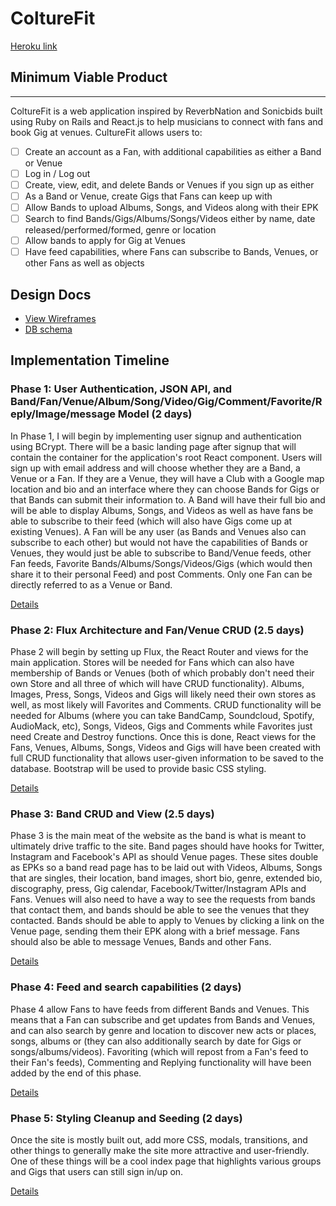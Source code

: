 # ColtureFit

[Heroku link][heroku] 

[heroku]: http://www.herokuapp.com

## Minimum Viable Product
-------------- 
ColtureFit is a web application inspired by ReverbNation and Sonicbids built using Ruby on Rails
and React.js to help musicians to connect with fans and book Gig at venues. CultureFit allows users to:

<!-- This is a Markdown checklist. Use it to keep track of your progress! -->

- [ ] Create an account as a Fan, with additional capabilities as either a Band or Venue
- [ ] Log in / Log out
- [ ] Create, view, edit, and delete Bands or Venues if you sign up as either
- [ ] As a Band or Venue, create Gigs that Fans can keep up with
- [ ] Allow Bands to upload Albums, Songs, and Videos along with their EPK
- [ ] Search to find Bands/Gigs/Albums/Songs/Videos either by name, date released/performed/formed, genre or location
- [ ] Allow bands to apply for Gig at Venues 
- [ ] Have feed capabilities, where Fans can subscribe to Bands, Venues, or other Fans as well as objects

## Design Docs
* [View Wireframes][view]
* [DB schema][schema]

[view]: ./docs/views.md
[schema]: ./docs/schema.md

## Implementation Timeline

### Phase 1: User Authentication, JSON API, and Band/Fan/Venue/Album/Song/Video/Gig/Comment/Favorite/Reply/Image/message Model  (2 days)
In Phase 1, I will begin by implementing user signup and authentication using BCrypt. There will be a basic landing page after signup that will contain the container for the application's root React component. Users will sign up with email address and will choose whether they are a Band, a Venue or a Fan. If they are a Venue, they will have a Club with a Google map location and bio and an interface where they can choose Bands for Gigs or that Bands can submit their information to. A Band will have their full bio and will be able to display Albums, Songs, and Videos as well as have fans be able to subscribe to their feed (which will also have Gigs come up at existing Venues). A Fan will be any user (as Bands and Venues also can subscribe to each other) but would not have the capabilities of Bands or Venues, they would just be able to subscribe to Band/Venue feeds, other Fan feeds, Favorite Bands/Albums/Songs/Videos/Gigs  (which would then share it to their personal Feed) and post Comments. Only one Fan can be directly referred to as a Venue or Band. 

[Details][phase-one]

### Phase 2: Flux Architecture and Fan/Venue CRUD (2.5 days)
Phase 2 will begin by setting up Flux, the React Router and views for the main application. Stores will be needed for Fans which can also have membership of Bands or Venues (both of which probably don't need their own Store and all three of which will have CRUD functionality). Albums, Images, Press, Songs, Videos and Gigs will likely need their own stores as well, as most likely will Favorites and Comments. CRUD functionality will be needed for Albums (where you can take BandCamp, Soundcloud, Spotify, AudioMack, etc), Songs, Videos, Gigs and Comments while Favorites just need Create and Destroy functions. Once this is done, React views for the Fans, Venues, Albums, Songs, Videos and Gigs will have been created with full CRUD functionality that allows user-given information to be saved to the database. Bootstrap will be used to provide basic CSS styling.

[Details][phase-two]

### Phase 3: Band CRUD and View (2.5 days)
Phase 3 is the main meat of the website as the band is what is meant to ultimately drive traffic to the site. Band pages should have hooks for Twitter, Instagram and Facebook's API as should Venue pages. These sites double as EPKs so a band read page has to be laid out with Videos, Albums, Songs that are singles, their location, band images, short bio, genre, extended bio, discography, press, Gig calendar, Facebook/Twitter/Instagram APIs and Fans. Venues will also need to have a way to see the requests from bands that contact them, and bands should be able to see the venues that they contacted. Bands should be able to apply to Venues by clicking a link on the Venue page, sending them their EPK along with a brief message. Fans should also be able to message Venues, Bands and other Fans.

[Details][phase-three]

### Phase 4: Feed and search capabilities (2 days)
Phase 4 allow Fans to have feeds from different Bands and Venues. This means that a Fan can subscribe and get updates from Bands and Venues, and can also search by genre and location to discover new acts or places, songs, albums or
 (they can also additionally search by date for Gigs or songs/albums/videos). Favoriting (which will repost from a Fan's feed to their Fan's feeds), Commenting and Replying functionality will have been added by the end of this phase. 

[Details][phase-four]

### Phase 5: Styling Cleanup and Seeding (2 days)
Once the site is mostly built out, add more CSS, modals, transitions, and other things to generally make the site more attractive and user-friendly.  One of these things will be a cool index page that highlights various groups and Gigs that users can still sign in/up on.

[Details][phase-five]




[phase-one]: ./docs/phases/phase1.md
[phase-two]: ./docs/phases/phase2.md
[phase-three]: ./docs/phases/phase3.md
[phase-four]: ./docs/phases/phase4.md
[phase-five]: ./docs/phases/phase5.md
